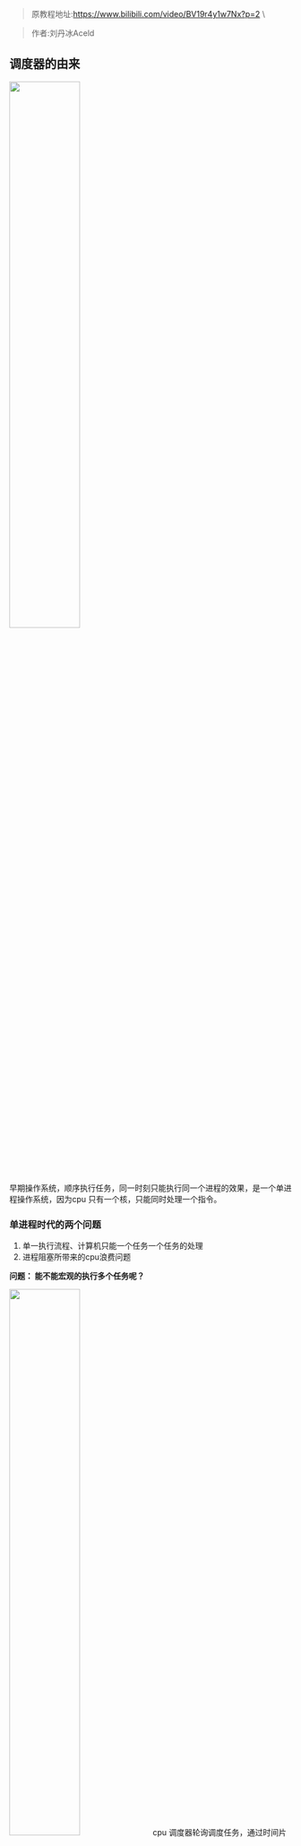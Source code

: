> 原教程地址:https://www.bilibili.com/video/BV19r4y1w7Nx?p=2 \

> 作者:刘丹冰Aceld
## 调度器的由来

<img src="../img/process-early.png" width="50%" alt="" />

早期操作系统，顺序执行任务，同一时刻只能执行同一个进程的效果，是一个单进程操作系统，因为cpu  只有一个核，只能同时处理一个指令。

### 单进程时代的两个问题

1. 单一执行流程、计算机只能一个任务一个任务的处理
2. 进程阻塞所带来的cpu浪费问题

**问题： 能不能宏观的执行多个任务呢？**

<img src="../img/multi-processing.png" width="50%" alt="" />
cpu 调度器轮询调度任务，通过时间片将个任务切分。


**多进程/多线程解决了阻塞问题**

**带来了任务切换的问题**
<img src="../img/context-change.png" width="50%" alt="" />

进程/线程的数量越多，切换成本就越大，也就越浪费。

cpu 的利用率下降。
<img src="../img/cpu-usage.png" width="50%" alt="" />

当前系统优化的重要部分就是提高cpu 的利用率。

多线程随着同步竞争（如：锁，竞争资源冲突等）是的开发设计变得越来越复杂。
<img src="../img/process-thread.png" width="50%" alt="" />
多进程/多线程的壁垒 cpu 的高消耗和高内存占用。


<img src="../img/thread.png" width="50%" alt="" />
一个线程分为 内核空间和用户空间，内核态表示操作系统底层，包括进程开辟，分配物理内存资源、分配磁盘资源等等。用户空间就是上层的业务逻辑。 

将线程一分为2， 用户空间和内核空间，内核线程专门用于处理硬件相关任务，用户线程用于处理业务层面的任务。

<img src="../img/thread-kernal.png" width="50%" alt="" />
<img src="../img/thread-co-routine.png" width="50%" alt="" />

用户线程通过协程调度器绑定多个协程。如：
<img src="../img/co-routines.png" width="50%" alt="" />
通过上层 绑定多个协程，每个协程都去挂在一个任务，这样用户态可以保证一个并发效果，而cpu 本身不需要切换，这样解决了cpu高消耗调度的瓶颈。

**这种 n:1的协程绑定关系有什么弊端呢？**
<img src="../img/routine-block.png" width="50%" alt="" />
如图：当一个协程阻塞之后，会影响其他线程的阻塞。

**如果还是1:1的关系？**
<img src="../img/1-1thread.png" width="50%" alt="" />
没有阻塞的效果，但是回到了线程的级别， 一个cpu所处的线程和用户线程在同一个级别，当处理并发任务的时候，需要切换底层的线程；还是有高切换的成本。

**最后演化 m:n的关系**
<img src="../img/m-nroutine.png" width="50%" alt="" />

### golang 对协程的处理

<img src="../img/golang-goroutine.png" width="50%" alt="" />
1. 将co-routine 该名为 groutine
2. 将协程所占内存空间改小 为 几kb,将多余的不必要的空间都砍掉，所占空间变小，意味着可以大量创建。
3. 灵活调度，可经常切换。

**golang 对早期调度器的处理**

<img src="../img/early-goroutine.png" width="50%" alt="" />
<img src="../img/early-goroutine-schedule.png" width="50%" alt="" />
假如四个内核线程，一个goroutine队列，当m 调度队列时候，首先会获取goroutine的全局保护锁，获取到之后会将 g 调度到m上去执行，执行完之后，还锁，并将g放到队列尾部，以便下次执行。

**老调度器有几个缺点**
* 创建、销毁、调度G都需要每个M 获取锁，这就形成了激烈的锁竞争。
* M转移G 会造成延迟和额外的系统负载
* 系统调用（cpu在M之间的切换）导致频繁的线程阻塞和取消阻塞操作增加了系统开销。
